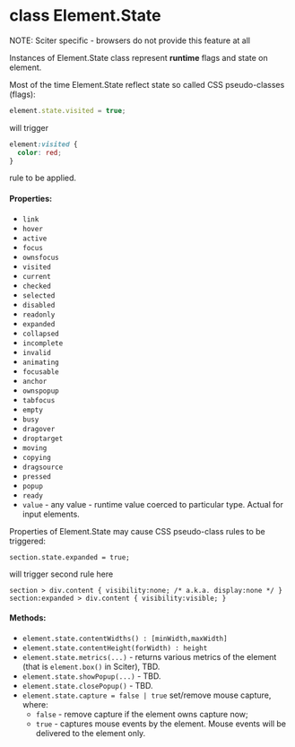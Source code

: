 # class Element.State

NOTE: Sciter specific - browsers do not provide this feature at all

Instances of Element.State class represent **runtime** flags and state on element. 

Most of the time Element.State reflect state so called CSS pseudo-classes (flags): 

```JavaScript
element.state.visited = true;
```

will trigger 

```CSS 
element:visited {
  color: red;
}
```

rule to be applied.

#### Properties:  

* `link`
* `hover`
* `active`
* `focus`
* `ownsfocus`
* `visited`
* `current`
* `checked`
* `selected`
* `disabled`
* `readonly`
* `expanded`
* `collapsed`
* `incomplete`
* `invalid`
* `animating`
* `focusable`
* `anchor`
* `ownspopup`
* `tabfocus`
* `empty`
* `busy`
* `dragover`
* `droptarget`
* `moving`
* `copying`
* `dragsource`
* `pressed`
* `popup`
* `ready`
* `value` - any value - runtime value coerced to particular type. Actual for input elements.

Properties of Element.State may cause CSS pseudo-class rules to be triggered: 
```
section.state.expanded = true;
```
will trigger second rule here
```
section > div.content { visibility:none; /* a.k.a. display:none */ }
section:expanded > div.content { visibility:visible; }
```

#### Methods:

* `element.state.contentWidths() : [minWidth,maxWidth]`
* `element.state.contentHeight(forWidth) : height`
* `element.state.metrics(...)` - returns various metrics of the element (that is `element.box()` in Sciter), TBD. 
* `element.state.showPopup(...)` - TBD. 
* `element.state.closePopup()` - TBD. 
* `element.state.capture = false | true` set/remove mouse capture, where:
  * `false` - remove capture if the element owns capture now;
  * `true` - captures mouse events by the element. Mouse events will be delivered to the element only.

